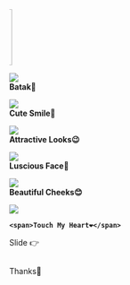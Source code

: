 <html><meta charset='UTF-8'/><meta content='width=device-width, initial-scale=1, user-scalable=1, minimum-scale=1, maximum-scale=5' name='viewport'/><meta content='IE=edge' http-equiv='X-UA-Compatible'/>
<link rel="preconnect" href="https://fonts.googleapis.com"><link rel="preconnect" href="https://fonts.gstatic.com" crossorigin><link href="https://fonts.googleapis.com/css2?family=Josefin+Sans:wght@400;700&display=swap" rel="stylesheet"><script src="https://cdn.jsdelivr.net/npm/sweetalert2@11.0.19/dist/sweetalert2.all.min.js"></script><script src="https://kit.fontawesome.com/4f3ce16e3e.js" crossorigin="anonymous"></script><link href="style.css" rel="stylesheet" type="text/css" /><script src="https://hbd.htmlku.repl.co/script.js"></script>
<head>

  <title>Love</title>
<!-- 
  Made with love by Somu!

-->
</head>
<style>
:root {
--warna-bg: rgba(0, 0, 0, .7); 
--warna-teks: white;
--bingkai: 14px;
--gaya-font: 'Josefin Sans', sans-serif;
}
</style>
<body><div id="bodyblur"><img id="wallpaper" src="" width="100%" height="100%"/><div id="beneranblur"></div></div>
<!-- <audio src="https://prodigits.co.uk/content/ringtones/tone/2020/various/aedilhaim_3bba60fe5304628.mp3" controls autoplay></audio> -->
<div id='Content'>

<div><marquee id="imglewat" direction="right"><img id="fotonimasi" src="" width="100px" height="100px"/></marquee></div>

<div><div id='pergeseran'>

<!-- Pesan -->
<p><b><img src="https://i.ibb.co/QdSLq11/Screenshot-20220701-134808.jpg"/><br>
	<span>Batak🦆</span>
</b></p>

<p><b><img src="https://i.ibb.co/37NSQCN/Screenshot-20220701-134916.jpg"/><br>
	<span>Cute Smile🙂</span>
</b></p>

<p><b><img src="https://i.ibb.co/0Yz6kcm/Screenshot-20220701-134952.jpg"/><br>
	<span>Attractive Looks😉</span>
</b></p>

<p><b><img src="https://i.ibb.co/y5mjKZX/Screenshot-20220701-135021.jpg"/><br>
	<span>Luscious Face🤪</span>
</b></p>

<p><b><img src="https://i.ibb.co/WHpcHsz/Screenshot-20220701-135240.jpg"/><br>
	<span>Beautiful Cheeks😊</span>
</b></p>

<!-- Tombol Akhir --><p><b><img id="fotolove" src="https://maafin.feeldream.repl.co/love.gif" onClick="akhiran();"/><br>
	<span>Touch My Heart❤️</span>
</b></p>

</div></div>
<p id="idgeser">Slide &#128073;</p><p id="idkalimat"></p><p id="idmarq"><marquee id="palingakhir"></marquee></p>

<!-- Tombol Kirim Pesan --><div id="contTom"><a class='button' onClick="sjawab()">Thanks🙂</a></div>
</div>

<script>
  function nongeser() {idgeser.style = "transform: scale(.1);opacity:0";fotolove.style="opacity:1;visibility:visible";} function showDiv() {setTimeout(kpemb,100);setTimeout(nongeser,2500);document.getElementById('Content').style = "opacity:1;margin-top:10vh;animation:none 3s infinite;";document.getElementById("pergeseran").style = "opacity:1;visibility:visible;";}
  function showAkhir() {setInterval(createHeart,200);document.getElementById('k2').style = "opacity:1;transform:scale(1);margin:0;";document.getElementById('Content').style.display = "none";} function mulaiakhir() {nonDiv();setTimeout(showAkhir,500);setTimeout(finalis,600);}
  function tombol(){contTom.style="margin-top:20px;opacity:1;transform: scale(1);";ftom=1;} ftom=0; function sjawab(){if(ftom==1){jawab();}} var aa=0,pemb;pemb = "";var i=0,halo;halo = "";var u=0,text2;text2 = "";var o=0,text3;text3 = "";var a=0,final1;final1 = "";var ab=0,final2;final2 = ""; function kpemb() {document.getElementById('bodyblur').style = "opacity:.7;";}
  function finalis() {document.getElementById("bq").style = "opacity:1;visibility:visible;margin-top:0";setTimeout(showTom,4000);} const swals = Swal.mixin({allowOutsideClick: false, cancelButtonColor: '#FF0040',}); const swalsy = Swal.mixin({confirmButtonText: 'Iya', allowOutsideClick: false,}); const swalst = Swal.mixin({allowOutsideClick: false, showConfirmButton: false, timer: 1000, timerProgressBar: true, didOpen: () => {Swal.showLoading();const b = Swal.getHtmlContainer().querySelector('b');timerInterval = setInterval(() => {Swal.getTimerLeft()}, 100)},willClose: () => {clearInterval(timerInterval)}}); const style = document.createElement('style');
  
  function play() {var audio = new Audio('' + linkmp3);audio.play();} const body = document.querySelector("body");function createHeart() {const heart = document.createElement("div"); heart.className = "fas fa-heart"; heart.style.left = (Math.random() * 90)+"vw"; heart.style.animationDuration = (Math.random()*3)+2+"s"; body.appendChild(heart);} setInterval(function name(params) {var heartArr = document.querySelectorAll(".fa-heart"); if (heartArr.length > 100) {heartArr[0].remove()}},100); function StartMarqueeL(){imglewat.style="opacity:1;height:100px;";var marquee = document.getElementById ("imglewat");marquee.start();}function StopMarqueeL(){var marquee = document.getElementById ("imglewat");marquee.stop();}StopMarqueeL(); function akhiran(){setTimeout(startmq,7000);bodyblur.style="opacity:.4;animation:none";beneranblur.style="-webkit-backdrop-filter:blur(5px); backdrop-filter:blur(5px)";wallpaper.style="transform: scale(1.6)";pergeseran.style="display:none";StartMarqueeL();idgeser.innerHTML = "";idkalimat.innerHTML = akhirkata2;idgeser.style = "opacity:1;transform: scale(1);font-size:16px;font-weight:400;margin:0 30px;margin-top:15px;";setTimeout(aksiakhir,800);}
  function startmq(){var marquee = document.getElementById ("palingakhir");marquee.start();}function stopmq(){var marquee = document.getElementById ("palingakhir");marquee.stop();}stopmq(); async function menuju(){await swals.fire('OK!', 'Send Message to Whastapp', 'success');
  window.location = "https://api.whatsapp.com/send?phone=&text=" + pesanwhatsapp;} var aa=0,akhirkata;akhirkata = "";function aksiakhir() {if(aa<akhirkata.length){idgeser.innerHTML += akhirkata.charAt(aa);aa++;setTimeout(aksiakhir,65);} if(aa==akhirkata.length){idkalimat.style = "opacity:1;transform: scale(1);font-size:16px;margin-top:20px";setTimeout(showpalingakhir,1100);}} function showpalingakhir(){palingakhir.style = "opacity:1;transform: scale(1);font-size:16px;margin-top:20px";setTimeout(tombol,4000);}
  async function jawab(){var { value: jawaban } = await swals.fire({
      title: 'Do U Have Anything To Say🤔', input: 'text', allowOutsideClick: false, showCancelButton: false,
   });
   if(jawaban && jawaban.length < 21){window.jawaban = jawaban;pesanwhatsapp = jawaban;menuju();} else {await swals.fire('Ups!', 'Message Cannot be empty or more than 20 characters..');}
   }
   async function lanjut() {
      await swals.fire('Hello🙃', 'Beautiful :)');showDiv();audio.play();
   }
</script>

<script type="text/javascript">
       async function pertama(){
       	 wallpaper.src = "LINKWP";
            fotonimasi.src = "https://feeldreams.github.io/nimasi.gif";
       	 audio = new Audio('https://prodigits.co.uk/content/ringtones/tone/2020/various/aedilhaim_3bba60fe5304628.mp3'); audio.play();
  audio.loop=true;audio.addEventListener('ended', function() {this.currentTime = 0;this.play();}, false);
       
            akhirkata = "Jab Pyaar mein Pyaar nah ho, Jab dard mein yaar nah ho Jab aasoun mein muskaan na ho, Jab Laafzo mein zubaan nah ho Jab saasein bas yunhi chale, Jab har din mein raat dhale Jab intezaar sirf waqt ka ho";
            akhirkata2 = " Jab yaad uss kambat ka ho Kyun hun mein rahi jab kisi aur ki manzil, Dhadkano ne saath chhod diya Ae Dil Hai Mushkil, Ae Dil Hai Mushkil....";
            palingakhir.innerHTML = "My Heart Beats Only For U ";
            
            lanjut();
        }
        pertama();
</script>
</body>
</html>

